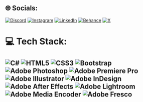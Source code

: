 
## 🌐 Socials:
[![Discord](https://img.shields.io/badge/Discord-%237289DA.svg?logo=discord&logoColor=white)](https://discord.gg/https://discord.gg/XZfZqzjB9P) [![Instagram](https://img.shields.io/badge/Instagram-%23E4405F.svg?logo=Instagram&logoColor=white)](https://www.instagram.com/kaan_krg_/) [![LinkedIn](https://img.shields.io/badge/LinkedIn-%230077B5.svg?logo=linkedin&logoColor=white)](https://www.linkedin.com/in/kaan-karao%C4%9Flan-9b5635286/) [![Behance](https://img.shields.io/badge/Behance-1769ff?style=flat&logo=behance&logoColor=white)](https://www.behance.net/kaankrg) [![X](https://img.shields.io/badge/X-black.svg?logo=X&logoColor=white)](https://x.com/kaan_krg) 

# 💻 Tech Stack:
![C#](https://img.shields.io/badge/c%23-%23239120.svg?style=for-the-badge&logo=csharp&logoColor=white) ![HTML5](https://img.shields.io/badge/html5-%23E34F26.svg?style=for-the-badge&logo=html5&logoColor=white) ![CSS3](https://img.shields.io/badge/css3-%231572B6.svg?style=for-the-badge&logo=css3&logoColor=white) ![Bootstrap](https://img.shields.io/badge/bootstrap-%238511FA.svg?style=for-the-badge&logo=bootstrap&logoColor=white) ![Adobe Photoshop](https://img.shields.io/badge/adobe%20photoshop-%2331A8FF.svg?style=for-the-badge&logo=adobe%20photoshop&logoColor=white)  ![Adobe Premiere Pro](https://img.shields.io/badge/Adobe%20Premiere%20Pro-9999FF.svg?style=for-the-badge&logo=Adobe%20Premiere%20Pro&logoColor=white)  ![Adobe Illustrator](https://img.shields.io/badge/Adobe%20Illustrator-FF9A00?style=for-the-badge&logo=adobeillustrator&logoColor=white)
![Adobe InDesign](https://img.shields.io/badge/Adobe%20InDesign-E3056D?style=for-the-badge&logo=adobeindesign&logoColor=white)  ![Adobe After Effects](https://img.shields.io/badge/After%20Effects-9999FF?style=for-the-badge&logo=adobeaftereffects&logoColor=white)  ![Adobe Lightroom](https://img.shields.io/badge/Lightroom-31A8FF?style=for-the-badge&logo=adobelightroom&logoColor=white)  ![Adobe Media Encoder](https://img.shields.io/badge/Media%20Encoder-FF9A00?style=for-the-badge&logo=adobemediaencoder&logoColor=white)  ![Adobe Fresco](https://img.shields.io/badge/Adobe%20Fresco-0078FF?style=for-the-badge&logo=adobefresco&logoColor=white)
---

<!-- Proudly created with GPRM ( https://gprm.itsvg.in ) -->
